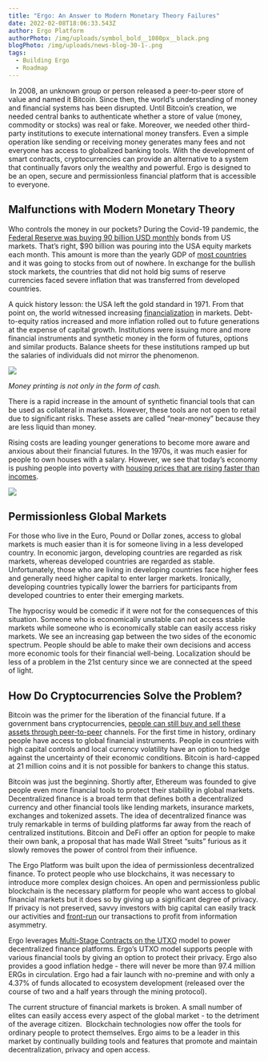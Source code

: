 ```yaml
---
title: "Ergo: An Answer to Modern Monetary Theory Failures"
date: 2022-02-08T18:06:33.543Z
author: Ergo Platform
authorPhoto: /img/uploads/symbol_bold__1080px__black.png
blogPhoto: /img/uploads/news-blog-30-1-.png
tags:
  - Building Ergo
  - Roadmap
---
```

<!--StartFragment-->

 In 2008, an unknown group or person released a peer-to-peer store of value and named it Bitcoin. Since then, the world’s understanding of money and financial systems has been disrupted. Until Bitcoin’s creation, we needed central banks to authenticate whether a store of value (money, commodity or stocks) was real or fake. Moreover, we needed other third-party institutions to execute international money transfers. Even a simple operation like sending or receiving money generates many fees and not everyone has access to globalized banking tools. With the development of smart contracts, cryptocurrencies can provide an alternative to a system that continually favors only the wealthy and powerful. Ergo is designed to be an open, secure and permissionless financial platform that is accessible to everyone.



## Malfunctions with Modern Monetary Theory



Who controls the money in our pockets? During the Covid-19 pandemic, the [Federal Reserve was buying 90 billion USD monthly](https://www.cnbc.com/2021/12/15/fed-will-aggressively-dial-back-its-monthly-bond-buying-sees-three-rate-hikes-next-year.html) bonds from US markets. That’s right, $90 billion was pouring into the USA equity markets each month. This amount is more than the yearly GDP of [most countries](https://www.worldometers.info/gdp/gdp-by-country/) and it was going to stocks from out of nowhere. In exchange for the bullish stock markets, the countries that did not hold big sums of reserve currencies faced severe inflation that was transferred from developed countries. 



A quick history lesson: the USA left the gold standard in 1971. From that point on, the world witnessed increasing [financialization](https://en.wikipedia.org/wiki/Financialization) in markets. Debt-to-equity ratios increased and more inflation rolled out to future generations at the expense of capital growth. Institutions were issuing more and more financial instruments and synthetic money in the form of futures, options and similar products. Balance sheets for these institutions ramped up but the salaries of individuals did not mirror the phenomenon. 



![](https://lh4.googleusercontent.com/NM3v8ziK6ND8scOfsdbaDaYUPOAGfDpqt9-b6CG87QMcuGXARk7rewZQkUslKX9LX1YvY_8R63c-t2jkBZ9QxKVFnVPcH9N-hXJBhlfabMNSAs2iekfqfJ3_J3_XSdYQqhDMJmRa)

*Money printing is not only in the form of cash.*



There is a rapid increase in the amount of synthetic financial tools that can be used as collateral in markets. However, these tools are not open to retail due to significant risks. These assets are called “near-money” because they are less liquid than money.



Rising costs are leading younger generations to become more aware and anxious about their financial futures. In the 1970s, it was much easier for people to own houses with a salary. However, we see that today’s economy is pushing people into poverty with [housing prices that are rising faster than incomes](https://www.cnbc.com/2021/11/10/home-prices-are-now-rising-much-faster-than-incomes-studies-show.html).



![](https://lh4.googleusercontent.com/0bEvS07_7W8KCizQtcDucucv8eZ-oBZSob0BvXU54ed7CRmdH_xzb20zHYdEBfsqHBB0xwByDLU98Rs9GhPUHWinQg602SSjRRyV0NtNe0TeuX3usIC3gD2z7BvRhLf8xiYnvFI0)



## Permissionless Global Markets



For those who live in the Euro, Pound or Dollar zones, access to global markets is much easier than it is for someone living in a less developed country. In economic jargon, developing countries are regarded as risk markets, whereas developed countries are regarded as stable. Unfortunately, those who are living in developing countries face higher fees and generally need higher capital to enter larger markets. Ironically, developing countries typically lower the barriers for participants from developed countries to enter their emerging markets.



The hypocrisy would be comedic if it were not for the consequences of this situation. Someone who is economically unstable can not access stable markets while someone who is economically stable can easily access risky markets. We see an increasing gap between the two sides of the economic spectrum. People should be able to make their own decisions and access more economic tools for their financial well-being. Localization should be less of a problem in the 21st century since we are connected at the speed of light.



## How Do Cryptocurrencies Solve the Problem?



Bitcoin was the primer for the liberation of the financial future. If a government bans cryptocurrencies, [people can still buy and sell these assets through peer-to-peer](https://nairametrics.com/2022/02/06/nigerias-bitcoin-p2p-trading-surge-by-16-since-cbn-enforced-crypto-ban/) channels. For the first time in history, ordinary people have access to global financial instruments. People in countries with high capital controls and local currency volatility have an option to hedge against the uncertainty of their economic conditions. Bitcoin is hard-capped at 21 million coins and it is not possible for bankers to change this status.



Bitcoin was just the beginning. Shortly after, Ethereum was founded to give people even more financial tools to protect their stability in global markets. Decentralized finance is a broad term that defines both a decentralized currency and other financial tools like lending markets, insurance markets, exchanges and tokenized assets. The idea of decentralized finance was truly remarkable in terms of building platforms far away from the reach of centralized institutions. Bitcoin and DeFi offer an option for people to make their own bank, a proposal that has made Wall Street “suits” furious as it slowly removes the power of control from their influence.



The Ergo Platform was built upon the idea of permissionless decentralized finance. To protect people who use blockchains, it was necessary to introduce more complex design choices. An open and permissionless public blockchain is the necessary platform for people who want access to global financial markets but it does so by giving up a significant degree of privacy. If privacy is not preserved, savvy investors with big capital can easily track our activities and [front-run](https://phemex.com/academy/what-is-front-running) our transactions to profit from information asymmetry.



Ergo leverages [Multi-Stage Contracts on the UTXO](https://ergoplatform.org/en/blog/2021-04-16-multi-stage-contracts/) model to power decentralized finance platforms. Ergo’s UTXO model supports people with various financial tools by giving an option to protect their privacy. Ergo also provides a good inflation hedge - there will never be more than 97.4 million ERGs in circulation. Ergo had a fair launch with no-premine and with only a 4.37% of funds allocated to ecosystem development (released over the course of two and a half years through the mining protocol).



The current structure of financial markets is broken. A small number of elites can easily access every aspect of the global market - to the detriment of the average citizen.  Blockchain technologies now offer the tools for ordinary people to protect themselves. Ergo aims to be a leader in this market by continually building tools and features that promote and maintain decentralization, privacy and open access.



<!--EndFragment-->